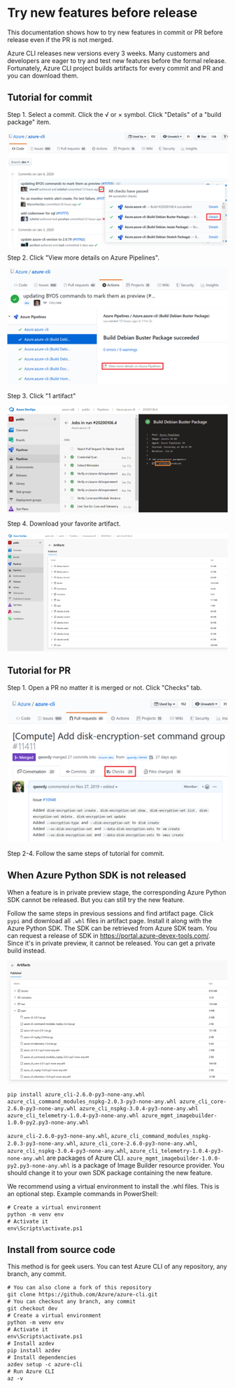 Try new features before release
===

This documentation shows how to try new features in commit or PR before release even if the PR is not merged.

Azure CLI releases new versions every 3 weeks. Many customers and developers are eager to try and test new features before the formal release. Fortunately, Azure CLI project builds artifacts for every commit and PR and you can download them.

## Tutorial for commit

Step 1. Select a commit. Click the √ or × symbol. Click "Details" of a "build package" item.

![](assets/1.PNG)

Step 2. Click "View more details on Azure Pipelines".

![](assets/2.PNG)

Step 3. Click "1 artifact"

![](assets/3.PNG)

Step 4. Download your favorite artifact.

![](assets/4.PNG)

## Tutorial for PR

Step 1. Open a PR no matter it is merged or not. Click "Checks" tab.

![](assets/5.PNG)

Step 2-4. Follow the same steps of tutorial for commit.

## When Azure Python SDK is not released

When a feature is in private preview stage, the corresponding Azure Python SDK cannot be released. But you can still try the new feature.

Follow the same steps in previous sessions and find artifact page. Click `pypi` and download all `.whl` files in artifact page. Install it along with the Azure Python SDK. The SDK can be retrieved from Azure SDK team. You can request a release of SDK in https://portal.azure-devex-tools.com/. Since it's in private preview, it cannot be released. You can get a private build instead.

![](assets/6.PNG)

```
pip install azure_cli-2.6.0-py3-none-any.whl azure_cli_command_modules_nspkg-2.0.3-py3-none-any.whl azure_cli_core-2.6.0-py3-none-any.whl azure_cli_nspkg-3.0.4-py3-none-any.whl azure_cli_telemetry-1.0.4-py3-none-any.whl azure_mgmt_imagebuilder-1.0.0-py2.py3-none-any.whl
```
`azure_cli-2.6.0-py3-none-any.whl`, `azure_cli_command_modules_nspkg-2.0.3-py3-none-any.whl`, `azure_cli_core-2.6.0-py3-none-any.whl`, `azure_cli_nspkg-3.0.4-py3-none-any.whl`, `azure_cli_telemetry-1.0.4-py3-none-any.whl` are packages of Azure CLI. `azure_mgmt_imagebuilder-1.0.0-py2.py3-none-any.whl` is a package of Image Builder resource provider. You should change it to your own SDK package containing the new feature.

We recommend using a virtual environment to install the .whl files. This is an optional step.
Example commands in PowerShell:
```
# Create a virtual environment 
python -m venv env
# Activate it
env\Scripts\activate.ps1
```

## Install from source code

This method is for geek users. You can test Azure CLI of any repository, any branch, any commit.

```
# You can also clone a fork of this repository
git clone https://github.com/Azure/azure-cli.git
# You can checkout any branch, any commit
git checkout dev
# Create a virtual environment
python -m venv env
# Activate it
env\Scripts\activate.ps1
# Install azdev
pip install azdev
# Install dependencies
azdev setup -c azure-cli
# Run Azure CLI
az -v
```
